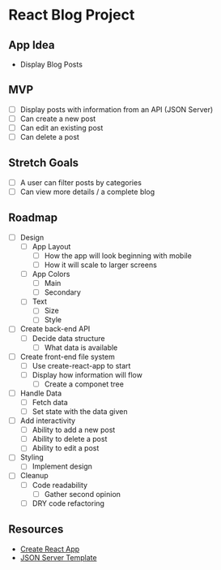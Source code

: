 # React Blog Project

## App Idea

- Display Blog Posts

## MVP

- [ ] Display posts with information from an API (JSON Server)
- [ ] Can create a new post
- [ ] Can edit an existing post
- [ ] Can delete a post

## Stretch Goals

- [ ] A user can filter posts by categories
- [ ] Can view more details / a complete blog

## Roadmap

- [ ] Design
  - [ ] App Layout
    - [ ] How the app will look beginning with mobile
    - [ ] How it will scale to larger screens
  - [ ] App Colors
    - [ ] Main
    - [ ] Secondary
  - [ ] Text
    - [ ] Size
    - [ ] Style
- [ ] Create back-end API
  - [ ] Decide data structure
    - [ ] What data is available
- [ ] Create front-end file system
  - [ ] Use create-react-app to start
  - [ ] Display how information will flow
    - [ ] Create a componet tree
- [ ] Handle Data
  - [ ] Fetch data
  - [ ] Set state with the data given
- [ ] Add interactivity
  - [ ] Ability to add a new post
  - [ ] Ability to delete a post
  - [ ] Ability to edit a post
- [ ] Styling
  - [ ] Implement design
- [ ] Cleanup
  - [ ] Code readability
    - [ ] Gather second opinion
  - [ ] DRY code refactoring

## Resources

- [Create React App](https://create-react-app.dev/docs/getting-started/)
- [JSON Server Template](https://github.com/learn-co-curriculum/json-server-template)
